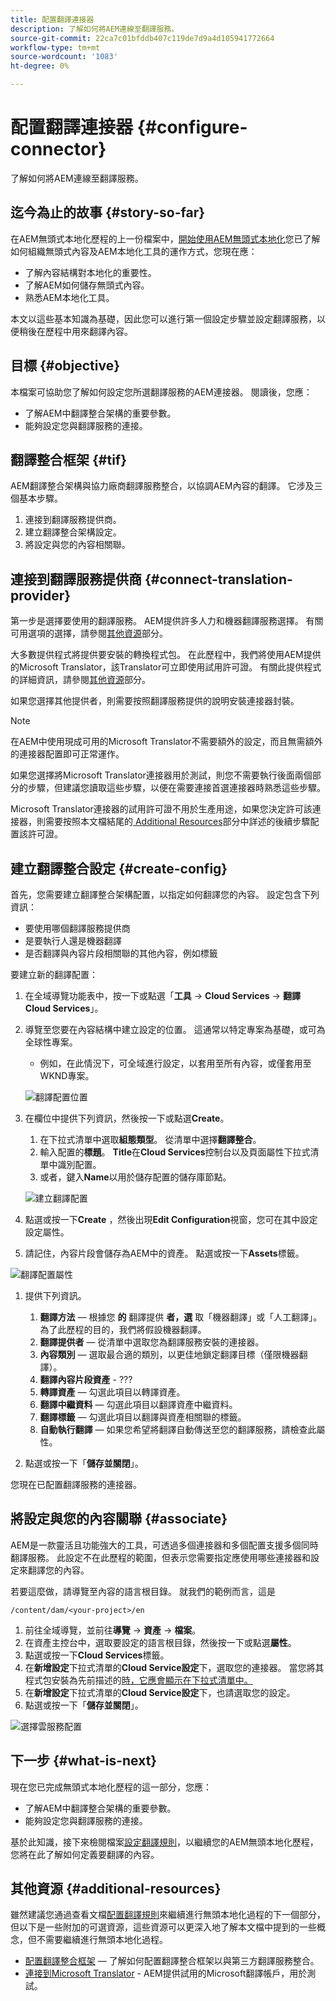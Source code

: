 ```yaml
---
title: 配置翻譯連接器
description: 了解如何將AEM連線至翻譯服務。
source-git-commit: 22ca7c01bfddb407c119de7d9a4d105941772664
workflow-type: tm+mt
source-wordcount: '1083'
ht-degree: 0%

---
```


# 配置翻譯連接器 {#configure-connector}

了解如何將AEM連線至翻譯服務。

## 迄今為止的故事 {#story-so-far}

在AEM無頭式本地化歷程的上一份檔案中，[開始使用AEM無頭式本地化](learn-about.md)您已了解如何組織無頭式內容及AEM本地化工具的運作方式，您現在應：

* 了解內容結構對本地化的重要性。
* 了解AEM如何儲存無頭式內容。
* 熟悉AEM本地化工具。

本文以這些基本知識為基礎，因此您可以進行第一個設定步驟並設定翻譯服務，以便稍後在歷程中用來翻譯內容。

## 目標 {#objective}

本檔案可協助您了解如何設定您所選翻譯服務的AEM連接器。 閱讀後，您應：

* 了解AEM中翻譯整合架構的重要參數。
* 能夠設定您與翻譯服務的連接。

## 翻譯整合框架 {#tif}

AEM翻譯整合架構與協力廠商翻譯服務整合，以協調AEM內容的翻譯。 它涉及三個基本步驟。

1. 連接到翻譯服務提供商。
1. 建立翻譯整合架構設定。
1. 將設定與您的內容相關聯。

## 連接到翻譯服務提供商 {#connect-translation-provider}

第一步是選擇要使用的翻譯服務。 AEM提供許多人力和機器翻譯服務選擇。 有關可用選項的選擇，請參閱[其他資源](#additional-resources)部分。

大多數提供程式將提供要安裝的轉換程式包。 在此歷程中，我們將使用AEM提供的Microsoft Translator，該Translator可立即使用試用許可證。 有關此提供程式的詳細資訊，請參閱[其他資源](#additional-resources)部分。

如果您選擇其他提供者，則需要按照翻譯服務提供的說明安裝連接器封裝。

>[!NOTE]
>
>在AEM中使用現成可用的Microsoft Translator不需要額外的設定，而且無需額外的連接器配置即可正常運作。
>
>如果您選擇將Microsoft Translator連接器用於測試，則您不需要執行後面兩個部分的步驟，但建議您讀取這些步驟，以便在需要連接首選連接器時熟悉這些步驟。
>
>Microsoft Translator連接器的試用許可證不用於生產用途，如果您決定許可該連接器，則需要按照本文檔結尾的[ Additional Resources](#additional-resources)部分中詳述的後續步驟配置該許可證。

## 建立翻譯整合設定 {#create-config}

首先，您需要建立翻譯整合架構配置，以指定如何翻譯您的內容。 設定包含下列資訊：

* 要使用哪個翻譯服務提供商
* 是要執行人還是機器翻譯
* 是否翻譯與內容片段相關聯的其他內容，例如標籤

要建立新的翻譯配置：

1. 在全域導覽功能表中，按一下或點選「**工具** -> **Cloud Services** -> **翻譯Cloud Services**」。
1. 導覽至您要在內容結構中建立設定的位置。 這通常以特定專案為基礎，或可為全球性專案。
   * 例如，在此情況下，可全域進行設定，以套用至所有內容，或僅套用至WKND專案。

   ![翻譯配置位置](assets/translation-configuration-location.png)

1. 在欄位中提供下列資訊，然後按一下或點選&#x200B;**Create**。
   1. 在下拉式清單中選取&#x200B;**組態類型**。 從清單中選擇&#x200B;**翻譯整合**。
   1. 輸入配置的&#x200B;**標題**。 **Title**&#x200B;在&#x200B;**Cloud Services**&#x200B;控制台以及頁面屬性下拉式清單中識別配置。
   1. 或者，鍵入&#x200B;**Name**&#x200B;以用於儲存配置的儲存庫節點。

   ![建立翻譯配置](assets/create-translation-configuration.png)

1. 點選或按一下&#x200B;**Create** ，然後出現&#x200B;**Edit Configuration**&#x200B;視窗，您可在其中設定設定屬性。

1. 請記住，內容片段會儲存為AEM中的資產。 點選或按一下&#x200B;**Assets**&#x200B;標籤。

![翻譯配置屬性](assets/translation-configuration.png)

1. 提供下列資訊。

   1. **翻譯方法**  — 根據您 **的** 翻譯提供 **者，選** 取「機器翻譯」或「人工翻譯」。為了此歷程的目的，我們將假設機器翻譯。
   1. **翻譯提供者**  — 從清單中選取您為翻譯服務安裝的連接器。
   1. **內容類別**  — 選取最合適的類別，以更佳地鎖定翻譯目標（僅限機器翻譯）。
   1. **翻譯內容片段資產** - ???
   1. **轉譯資產**  — 勾選此項目以轉譯資產。
   1. **翻譯中繼資料**  — 勾選此項目以翻譯資產中繼資料。
   1. **翻譯標籤**  — 勾選此項目以翻譯與資產相關聯的標籤。
   1. **自動執行翻譯**  — 如果您希望將翻譯自動傳送至您的翻譯服務，請檢查此屬性。

1. 點選或按一下「**儲存並關閉**」。

您現在已配置翻譯服務的連接器。

## 將設定與您的內容關聯 {#associate}

AEM是一款靈活且功能強大的工具，可透過多個連接器和多個配置支援多個同時翻譯服務。 此設定不在此歷程的範圍，但表示您需要指定應使用哪些連接器和設定來翻譯您的內容。

若要這麼做，請導覽至內容的語言根目錄。 就我們的範例而言，這是

```text
/content/dam/<your-project>/en
```

1. 前往全域導覽，並前往&#x200B;**導覽** -> **資產** -> **檔案**。
1. 在資產主控台中，選取要設定的語言根目錄，然後按一下或點選&#x200B;**屬性**。
1. 點選或按一下&#x200B;**Cloud Services**&#x200B;標籤。
1. 在&#x200B;**新增設定**&#x200B;下拉式清單的&#x200B;**Cloud Service設定**&#x200B;下，選取您的連接器。 當您將其程式包安裝為先前描述的[時，它應會顯示在下拉式清單中。](#connect-translation-provider)
1. 在&#x200B;**新增設定**&#x200B;下拉式清單的&#x200B;**Cloud Service設定**&#x200B;下，也請選取您的設定。
1. 點選或按一下「**儲存並關閉**」。

![選擇雲服務配置](assets/select-cloud-service-configurations.png)

## 下一步 {#what-is-next}

現在您已完成無頭式本地化歷程的這一部分，您應：

* 了解AEM中翻譯整合架構的重要參數。
* 能夠設定您與翻譯服務的連接。

基於此知識，接下來檢閱檔案[設定翻譯規則](translation-rules.md)，以繼續您的AEM無頭本地化歷程，您將在此了解如何定義要翻譯的內容。

## 其他資源 {#additional-resources}

雖然建議您通過查看文檔[配置翻譯規則](translation-rules.md)來繼續進行無頭本地化過程的下一個部分，但以下是一些附加的可選資源，這些資源可以更深入地了解本文檔中提到的一些概念，但不需要繼續進行無頭本地化過程。

* [配置翻譯整合框架](/help/sites-cloud/administering/translation/integration-framework.md)  — 了解如何配置翻譯整合框架以與第三方翻譯服務整合。
* [連接到Microsoft Translator](/help/sites-cloud/administering/translation/connect-ms-translator.md)  - AEM提供試用的Microsoft翻譯帳戶，用於測試。
